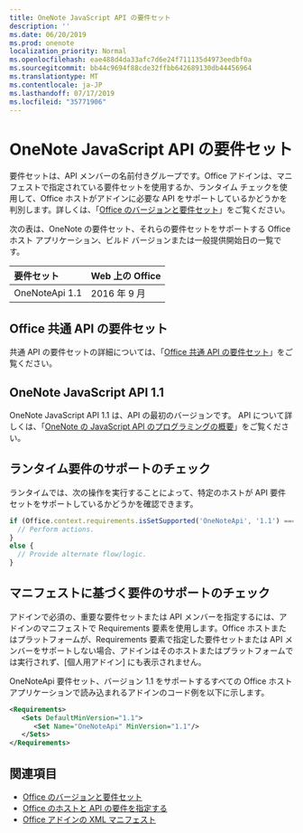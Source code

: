 ```yaml
---
title: OneNote JavaScript API の要件セット
description: ''
ms.date: 06/20/2019
ms.prod: onenote
localization_priority: Normal
ms.openlocfilehash: eae488d4da33afc7d6e24f711135d4973eedbf0a
ms.sourcegitcommit: bb44c9694f88cde32ffbb642689130db44456964
ms.translationtype: MT
ms.contentlocale: ja-JP
ms.lasthandoff: 07/17/2019
ms.locfileid: "35771906"
---
```

# <a name="onenote-javascript-api-requirement-sets"></a>OneNote JavaScript API の要件セット

要件セットは、API メンバーの名前付きグループです。Office アドインは、マニフェストで指定されている要件セットを使用するか、ランタイム チェックを使用して、Office ホストがアドインに必要な API をサポートしているかどうかを判別します。詳しくは、「[Office のバージョンと要件セット](/office/dev/add-ins/develop/office-versions-and-requirement-sets)」をご覧ください。

次の表は、OneNote の要件セット、それらの要件セットをサポートする Office ホスト アプリケーション、ビルド バージョンまたは一般提供開始日の一覧です。

|  要件セット  |  Web 上の Office |
|:-----|:-----|
| OneNoteApi 1.1  | 2016 年 9 月 |  

## <a name="office-common-api-requirement-sets"></a>Office 共通 API の要件セット

共通 API の要件セットの詳細については、「[Office 共通 API の要件セット](office-add-in-requirement-sets.md)」をご覧ください。

## <a name="onenote-javascript-api-11"></a>OneNote JavaScript API 1.1

OneNote JavaScript API 1.1 は、API の最初のバージョンです。 API について詳しくは、「[OneNote の JavaScript API のプログラミングの概要](/office/dev/add-ins/onenote/onenote-add-ins-programming-overview)」をご覧ください。

## <a name="runtime-requirement-support-check"></a>ランタイム要件のサポートのチェック

ランタイムでは、次の操作を実行することによって、特定のホストが API 要件セットをサポートしているかどうかを確認できます。

```js
if (Office.context.requirements.isSetSupported('OneNoteApi', '1.1') === true) {
  // Perform actions.
}
else {
  // Provide alternate flow/logic.
}
```

## <a name="manifest-based-requirement-support-check"></a>マニフェストに基づく要件のサポートのチェック

アドインで必須の、重要な要件セットまたは API メンバーを指定するには、アドインのマニフェストで Requirements 要素を使用します。Office ホストまたはプラットフォームが、Requirements 要素で指定した要件セットまたは API メンバーをサポートしない場合、アドインはそのホストまたはプラットフォームでは実行されず、[個人用アドイン] にも表示されません。

OneNoteApi 要件セット、バージョン 1.1 をサポートするすべての Office ホスト アプリケーションで読み込まれるアドインのコード例を以下に示します。

```xml
<Requirements>
   <Sets DefaultMinVersion="1.1">
      <Set Name="OneNoteApi" MinVersion="1.1"/>
   </Sets>
</Requirements>
```

## <a name="see-also"></a>関連項目

- [Office のバージョンと要件セット](/office/dev/add-ins/develop/office-versions-and-requirement-sets)
- [Office のホストと API の要件を指定する](/office/dev/add-ins/develop/specify-office-hosts-and-api-requirements)
- [Office アドインの XML マニフェスト](/office/dev/add-ins/develop/add-in-manifests)
